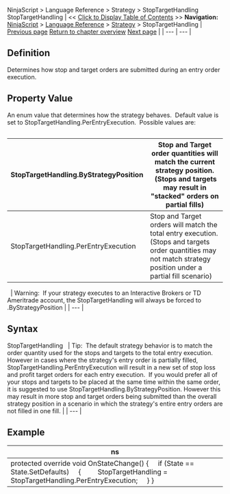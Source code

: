 ﻿
NinjaScript > Language Reference > Strategy > StopTargetHandling
StopTargetHandling
| << [Click to Display Table of Contents](stoptargethandling.md) >> **Navigation:**     [NinjaScript](ninjascript.md) > [Language Reference](language_reference_wip.md) > [Strategy](strategy.md) > StopTargetHandling | [Previous page](startbehavior.md) [Return to chapter overview](strategy.md) [Next page](strategybaseconverter.md) |
| --- | --- |
## Definition
Determines how stop and target orders are submitted during an entry order execution.  
 
## Property Value
An enum value that determines how the strategy behaves.  Default value is set to StopTargetHandling.PerEntryExecution.  Possible values are:
## 
| StopTargetHandling.ByStrategyPosition | Stop and Target order quantities will match the current strategy position.  (Stops and targets may result in "stacked" orders on partial fills) |
| --- | --- |
| StopTargetHandling.PerEntryExecution | Stop and Target orders will match the total entry execution. (Stops and targets order quantities may not match strategy position under a partial fill scenario) |

 
| Warning:  If your strategy executes to an Interactive Brokers or TD Ameritrade account, the StopTargetHandling will always be forced to .ByStrategyPosition |
| --- |

## Syntax
StopTargetHandling
 
| Tip:  The default strategy behavior is to match the order quantity used for the stops and targets to the total entry execution. However in cases where the strategy's entry order is partially filled, StopTargetHandling.PerEntryExecution will result in a new set of stop loss and profit target orders for each entry execution.  If you would prefer all of your stops and targets to be placed at the same time within the same order, it is suggested to use StopTargetHandling.ByStrategyPosition. However this may result in more stop and target orders being submitted than the overall strategy position in a scenario in which the strategy's entire entry orders are not filled in one fill. |
| --- |

## 
## Example
| ns |
| --- |
| protected override void OnStateChange() {      if (State == State.SetDefaults)      {          StopTargetHandling = StopTargetHandling.PerEntryExecution;      } } |

 

